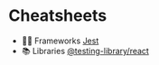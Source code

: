 # Cheatsheets

- 👨‍💻 Frameworks
  [Jest](./frameworks/jest.md)
- 📚 Libraries
  [@testing-library/react](./libraries/react_testing_library/react_testing_library.md)
